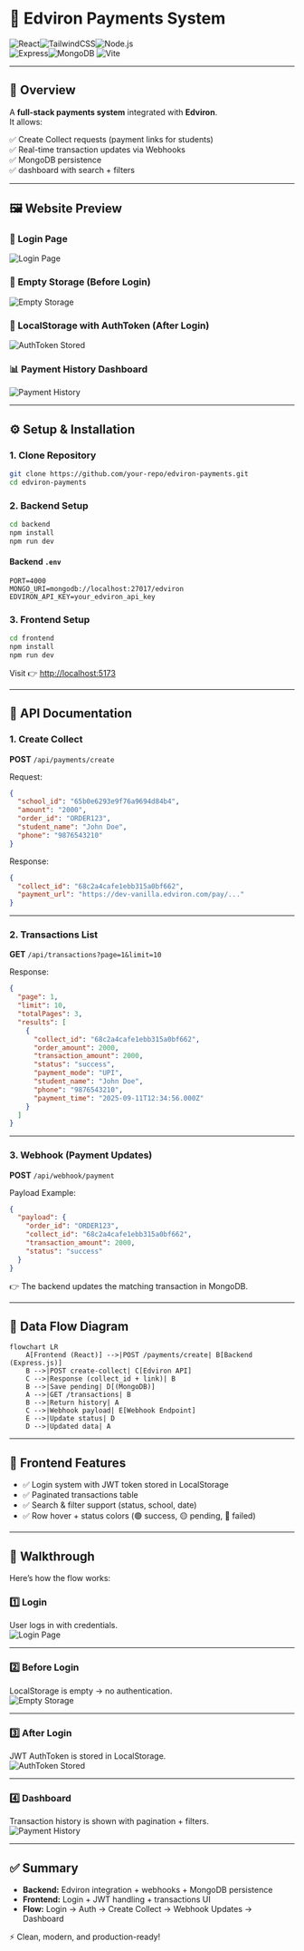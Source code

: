# 📖 Edviron Payments System  

![React](https://img.shields.io/badge/Frontend-React-blue?logo=react)![TailwindCSS](https://img.shields.io/badge/UI-TailwindCSS-38B2AC?logo=tailwindcss)![Node.js](https://img.shields.io/badge/Backend-Node.js-green?logo=node.js)  
![Express](https://img.shields.io/badge/API-Express-black?logo=express)![MongoDB](https://img.shields.io/badge/Database-MongoDB-47A248?logo=mongodb) ![Vite](https://img.shields.io/badge/Build-Vite-purple?logo=vite)  

---

## 📌 Overview  

A **full-stack payments system** integrated with **Edviron**.  
It allows:  

✅ Create Collect requests (payment links for students)  
✅ Real-time transaction updates via Webhooks  
✅ MongoDB persistence  
✅ dashboard with search + filters  

---

## 🖼️ Website Preview  

### 🔑 Login Page  
![Login Page](./screenshots/login.png)  

### 📂 Empty Storage (Before Login)  
![Empty Storage](./screenshots/before-login.png)  

### 📂 LocalStorage with AuthToken (After Login)  
![AuthToken Stored](./screenshots/after-login.png)  

### 📊 Payment History Dashboard  
![Payment History](./screenshots/transactions.png)  

---

## ⚙️ Setup & Installation  

### 1. Clone Repository  
```bash
git clone https://github.com/your-repo/edviron-payments.git
cd edviron-payments
```

### 2. Backend Setup  
```bash
cd backend
npm install
npm run dev
```

#### Backend `.env`  
```env
PORT=4000
MONGO_URI=mongodb://localhost:27017/edviron
EDVIRON_API_KEY=your_edviron_api_key
```

### 3. Frontend Setup  
```bash
cd frontend
npm install
npm run dev
```

Visit 👉 [http://localhost:5173](http://localhost:5173)  

---

## 📡 API Documentation  

### 1. Create Collect  
**POST** `/api/payments/create`  

Request:  
```json
{
  "school_id": "65b0e6293e9f76a9694d84b4",
  "amount": "2000",
  "order_id": "ORDER123",
  "student_name": "John Doe",
  "phone": "9876543210"
}
```

Response:  
```json
{
  "collect_id": "68c2a4cafe1ebb315a0bf662",
  "payment_url": "https://dev-vanilla.edviron.com/pay/..."
}
```

---

### 2. Transactions List  
**GET** `/api/transactions?page=1&limit=10`  

Response:  
```json
{
  "page": 1,
  "limit": 10,
  "totalPages": 3,
  "results": [
    {
      "collect_id": "68c2a4cafe1ebb315a0bf662",
      "order_amount": 2000,
      "transaction_amount": 2000,
      "status": "success",
      "payment_mode": "UPI",
      "student_name": "John Doe",
      "phone": "9876543210",
      "payment_time": "2025-09-11T12:34:56.000Z"
    }
  ]
}
```

---

### 3. Webhook (Payment Updates)  
**POST** `/api/webhook/payment`  

Payload Example:  
```json
{
  "payload": {
    "order_id": "ORDER123",
    "collect_id": "68c2a4cafe1ebb315a0bf662",
    "transaction_amount": 2000,
    "status": "success"
  }
}
```

👉 The backend updates the matching transaction in MongoDB.  

---

## 🔗 Data Flow Diagram  

```mermaid
flowchart LR
    A[Frontend (React)] -->|POST /payments/create| B[Backend (Express.js)]
    B -->|POST create-collect| C[Edviron API]
    C -->|Response (collect_id + link)| B
    B -->|Save pending| D[(MongoDB)]
    A -->|GET /transactions| B
    B -->|Return history| A
    C -->|Webhook payload| E[Webhook Endpoint]
    E -->|Update status| D
    D -->|Updated data| A
```

---

## 🎨 Frontend Features  

- ✅ Login system with JWT token stored in LocalStorage  
- ✅ Paginated transactions table  
- ✅ Search & filter support (status, school, date)  
- ✅ Row hover + status colors (🟢 success, 🟡 pending, 🔴 failed)  

---

## 🎥 Walkthrough  

Here’s how the flow works:  

### 1️⃣ Login  
User logs in with credentials.  
![Login Page](./screenshots/login.png)  

---

### 2️⃣ Before Login  
LocalStorage is empty → no authentication.  
![Empty Storage](./screenshots/before-login.png)  

---

### 3️⃣ After Login  
JWT AuthToken is stored in LocalStorage.  
![AuthToken Stored](./screenshots/after-login.png)  

---

### 4️⃣ Dashboard  
Transaction history is shown with pagination + filters.  
![Payment History](./screenshots/transactions.png)  

---

## ✅ Summary  

- **Backend:** Edviron integration + webhooks + MongoDB persistence  
- **Frontend:** Login + JWT handling + transactions UI  
- **Flow:** Login → Auth → Create Collect → Webhook Updates → Dashboard  

⚡ Clean, modern, and production-ready!  
